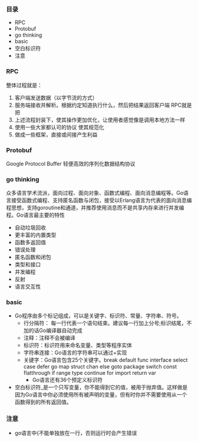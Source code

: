 ### 目录
* RPC
* Protobuf
* go thinking
* basic
* 空白标识符
* 注意

### RPC
整体过程就是：
1. 客户端发送数据（以字节流的方式）
2. 服务端接收并解析。根据约定知道执行什么，然后把结果返回客户端
RPC就是把
1. 上述流程封装下，使其操作更加优化，让使用者感觉像是调用本地方法一样
2. 使用一些大家都认可的协议 使其规范化
3. 做成一些框架，直接或间接产生利益

### Protobuf
Google Protocol Buffer
轻便高效的序列化数据结构协议

### go thinking
众多语言学术流派，面向过程、面向对象、函数式编程、面向消息编程等。Go语言接受函数式编程、支持匿名函数与闭包，接受以Erlang语言为代表的面向消息编程思想，支持goroutine和通道，并推荐使用消息而不是共享内存来进行并发编程。Go语言最主要的特性
* 自动垃圾回收
* 更丰富的内置类型
* 函数多返回值
* 错误处理
* 匿名函数和闭包
* 类型和接口
* 并发编程
* 反射
* 语言交互性

### basic
* Go程序由多个标记组成，可以是关键字、标识符、常量、字符串、符号。
    * 行分隔符： 每一行代表一个语句结束。建议每一行加上分号;标识结尾，不加的话Go编译器自动完成
    * 注释：注释不会被编译
    * 标识符：标识符用来命名变量、类型等程序实体
    * 字符串连接：Go语言的字符串可以通过+实现
    * 关键字：Go语言包含25个关键字。break default func interface select case defer go map struct chan else goto package switch const flatthrough if range type continue for import return var
        * Go语言还有36个预定义标识符
* 空白标识符_是一个只写变量，你不能得到它的值，被用于抛弃值。这样做是因为Go语言中你必须使用所有被声明的变量，但有时你并不需要使用从一个函数得到的所有返回值。

### 注意
* go语言中{不能单独放在一行，否则运行时会产生错误
